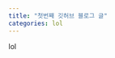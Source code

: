 ```yaml
---
title: "첫번째 깃허브 블로그 글"
categories: lol
---
```

lol


[jekyll-docs]: https://jekyllrb.com/docs/home
[jekyll-gh]:   https://github.com/jekyll/jekyll
[jekyll-talk]: https://talk.jekyllrb.com/
